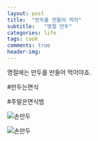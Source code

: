 ```yaml
---
layout: post
title:  "만두를 만들어 먹자"
subtitle:   "명절 만두"
categories: life
tags: cook
comments: true
header-img: 
---
```


명절에는 만두를 만들어 먹어야죠.

#만두는면식

#주말은면식범

 ![손만두](https://youngsungson.github.io/assets/img/life/20220130-life-cook-mandoo1.jpg)
 
 ![손만두](https://youngsungson.github.io/assets/img/life/20220130-life-cook-mandoo2.jpg)
 
 
 
 
